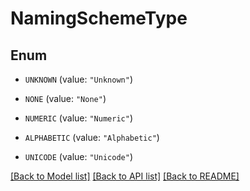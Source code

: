 # NamingSchemeType

## Enum


* `UNKNOWN` (value: `"Unknown"`)

* `NONE` (value: `"None"`)

* `NUMERIC` (value: `"Numeric"`)

* `ALPHABETIC` (value: `"Alphabetic"`)

* `UNICODE` (value: `"Unicode"`)


[[Back to Model list]](../README.md#documentation-for-models) [[Back to API list]](../README.md#documentation-for-api-endpoints) [[Back to README]](../README.md)


